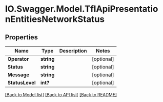 # IO.Swagger.Model.TflApiPresentationEntitiesNetworkStatus
## Properties

Name | Type | Description | Notes
------------ | ------------- | ------------- | -------------
**Operator** | **string** |  | [optional] 
**Status** | **string** |  | [optional] 
**Message** | **string** |  | [optional] 
**StatusLevel** | **int?** |  | [optional] 

[[Back to Model list]](../README.md#documentation-for-models) [[Back to API list]](../README.md#documentation-for-api-endpoints) [[Back to README]](../README.md)

